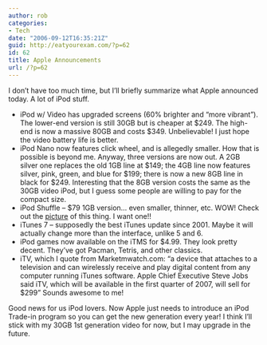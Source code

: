 ```yaml
---
author: rob
categories:
- Tech
date: "2006-09-12T16:35:21Z"
guid: http://eatyourexam.com/?p=62
id: 62
title: Apple Announcements
url: /?p=62
---
```

I don’t have too much time, but I’ll briefly summarize what Apple announced today. A lot of iPod stuff.

  * iPod w/ Video has upgraded screens (60% brighter and “more vibrant”). The lower-end version is still 30GB but is cheaper at $249. The high-end is now a massive 80GB and costs $349. Unbelievable! I just hope the video battery life is better.
  * iPod Nano now features click wheel, and is allegedly smaller. How that is possible is beyond me. Anyway, three versions are now out. A 2GB silver one replaces the old 1GB line at $149; the 4GB line now features silver, pink, green, and blue for $199; there is now a new 8GB line in black for $249. Interesting that the 8GB version costs the same as the 30GB video iPod, but I guess some people are willing to pay for the compact size.
  * iPod Shuffle – $79 1GB version… even smaller, thinner, etc. WOW! Check out the [picture](http://www.apple.com/ipodshuffle/gallery/) of this thing. I want one!!
  * iTunes 7 – supposedly the best iTunes update since 2001. Maybe it will actually change more than the interface, unlike 5 and 6.
  * iPod games now available on the iTMS for $4.99. They look pretty decent. They’ve got Pacman, Tetris, and other classics.
  * iTV, which I quote from Marketmwatch.com: “a device that attaches to a television and can wirelessly receive and play digital content from any computer running iTunes software. Apple Chief Executive Steve Jobs said iTV, which will be available in the first quarter of 2007, will sell for $299” Sounds awesome to me!

Good news for us iPod lovers. Now Apple just needs to introduce an iPod Trade-in program so you can get the new generation every year! I think I’ll stick with my 30GB 1st generation video for now, but I may upgrade in the future.
